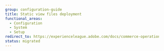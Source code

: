 ```yaml
---
group: configuration-guide
title: Static view files deployment
functional_areas:
  - Configuration
  - System
  - Setup
redirect_to: https://experienceleague.adobe.com/docs/commerce-operations/configuration-guide/cli/static-view/static-view-file-deployment.html
status: migrated
---
```


